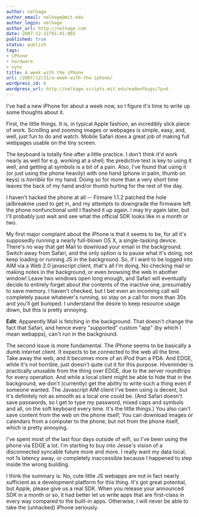 ```yaml
---
author: nelhage
author_email: nelhage@mit.edu
author_login: nelhage
author_url: http://nelhage.com
date: 2007-12-31T01:41:00Z
published: true
status: publish
tags:
- iPhone
- hardware
- sync
title: A week with the iPhone
url: /2007/12/31/a-week-with-the-iphone/
wordpress_id: 6
wordpress_url: http://nelhage.scripts.mit.edu/madeofbugs/?p=6
---
```


I've had a new iPhone for about a week now, so I figure it's time to
write up some thoughts about it.

First, the little things. It is, in typical Apple fashion, an
incredibly slick piece of work. Scrolling and zooming images or
webpages is simple, easy, and, well, just fun to do and watch. Mobile
Safari does a great job of making full webpages usable on the tiny
screen.

The keyboard is totally fine after a little practice. I don't think
it'd work nearly as well for e.g. working at a shell; the predictive
text is key to using it well, and getting at symbols is a bit of a
pain. Also, I've found that using it (or just using the phone heavily)
with one hand (phone in palm, thumb on keys) is _horrible_ for my
hand. Doing so for more than a very short time leaves the back of my
hand and/or thumb hurting for the rest of the day.

I haven't hacked the phone at all -- Firmare 1.1.2 patched the hole
jailbreakme used to get in, and my attempts to downgrade the firmware
left the phone nonfunctional until I flashed it up again. I may try
again later, but I'll probably just wait and see what the official SDK
looks like in a month or two.

My first major complaint about the iPhone is that it seems to be, for
all it's supposedly running a nearly full-blown OS X, a single-tasking
device. There's no way that get Mail to download your email in the
background. Switch away from Safari, and the only option is to pause
what it's doing, not keep loading or running JS in the background. So,
if I want to be logged into AIM via a Web 2.0 javascript client,
that's all I'm doing. No checking mail or making notes in the
background, or even browsing the web in abother window! Leave two
windows open long enough, and Safari will eventually decide to
entirely forget about the contents of the inactive one, presumably to
save memory. I haven't checked, but I bet even an incoming call will
completely pause whatever's running, so stay on a call for more than
30s and you'll get bumped. I understand the desire to keep resource
usage down, but this is pretty annoying.

**Edit**: Apparently Mail is fetching in the background. That doesn't
change the fact that Safari, and hence every "supported" custom "app"
(by which I mean webapps), can't run in the background.

The second issue is more fundamental. The iPhone seems to be basically
a dumb internet client. It expects to be connected to the web all the
time. Take away the web, and it becomes more of an iPod than a
PDA. And EDGE, while it's not horrible, just doesn't quite cut it for
this purpose. Hiveminder is practically unusable from the thing over
EDGE, due to the server roundtrips for every operation. And while a
local client might be able to hide that in the background, we don't
(currently) get the ability to write such a thing even if someone
wanted. The Javascript AIM client I've been using is decent, but it's
definitely not as smooth as a local one could be. (And Safari doesn't
save passwords, so I get to type my password, mixed caps and symbols
and all, on the soft keyboard every time. It's the little things.)
You also can't save content from the web on the phone itself; You can
download images or calendars from a computer to the phone, but not
from the phone itself, which is pretty annoying.

I've spent most of the last four days outside of wifi, so I've been
using the phone via EDGE a lot. I'm starting to buy into Jesse's
vision of a disconnected syncable future more and more. I really want
my data local, not 1s latency away, or completely inaccessible because
I happened to step inside the wrong building.

I think the summary is: No, cute little JS webapps are not in fact
nearly sufficient as a development platform for this thing. It's got
great potential, but Apple, please give us a real SDK. When you
release your announced SDK in a month or so, it had better let us
write apps that are first-class in every way compared to the built-in
apps. Otherwise, I will never be able to take the (unhacked) iPhone
seriously.

